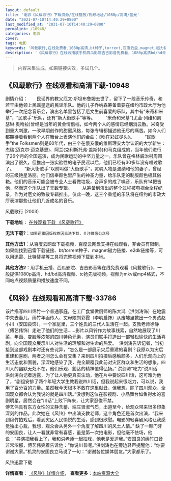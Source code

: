 ```yaml
---
layout: default
title: '电影《风载歌行》下载资源/在线播放/视频地址/1080p/高清/蓝光'
date: "2021-07-10T14:40:29+0800"
last_modified_at: "2021-07-10T14:40:29+0800"
permalink: /10948/
categories: 电影
cover:
tags: 电影
keywords: '风载歌行,在线免费看,1080p高清,bt种子,torrent,百度云盘,magnet,磁力链,迅雷下载资源'
description: '《风载歌行》在线云播放手机西瓜影院吉吉影音免费看，1080p高清bd/hd未删减完整版和tc抢先枪版，mkv/mp4格式，附带bt/torrent种子、magnet/磁力链、百度云盘、网盘资源迅雷下载链接'
---
```


>内容采集生成，如果链接失效，多试几个。


## 《风载歌行》在线观看和高清下载-10948

剧情介绍：　　民谣界的教父厄文·斯坦布鲁姆去世了，留下了一段音乐传奇，和若干由他领上民谣星途的民谣乐队。他的儿子乔纳森筹备着要在纽约市政大厅为他举行一次纪念音乐会，演出名单里包括了厄文生前喜爱的乐队，其中有“米奇和米基”，“民歌手”乐队，还有“新大街歌手”等等。 　　“米奇和米基”(尤金·列维和凯瑟琳·奥哈拉)曾经是当年的黄金情侣档，如今两个人的感情已经烟消云散。米奇受到重大刺激，一改早期创作的甜蜜风格，每张专辑都描述他无尽的痛苦。如今人们都期待着看到两个人在舞台上表演他们的金曲：《吻在彩虹尽头》。 　　“民歌手”the Folksmen则是60年代，由三个在俄亥俄的维斯理安大学认识的大学新生：杰瑞(迈克尔·迈克基恩)、阿兰(克利斯托弗·盖斯特)和马克组成的，当年他们进行了26个月的全国巡演，成为民歌运动的中坚力量之一。乐队曾在格林威治村周围演出了很久，但推出一张实验性的电子民谣以后，他们已经有30多年没有唱过歌了。 　　“新大街歌手”以前叫做“大街歌手”，灵魂人物是波纳和他的妻子，曾经的三级艳星洛丽。他们信奉颜色里产生的神圣力量，给乐队定的制服颜色极其俗艳。他们的音乐可能会被专业人士看做垃圾，合声多的成了噪音，乐队有14把吉他，然而这个乐队出了无数专辑。 　　从筹备到演出的整个过程被电视台全程纪录，作为对厄文的致敬专辑推出。仅此一晚，这三个重组的乐队将在纽约的市政大厅表演那些让他们几近成名的音乐。


风载歌行 (2003)

**下载地址**： [在线观看下载 《风载歌行》](https://www.btbtdy.me/btdy/dy8065.html) 


**无法下载?**：`如果迅雷因版权原因无法下载，关注微信公众号 `

**其他方法1**：从百度云网盘下载视频，百度云网盘支持在线观看，非会员有限制，如果能找到迅雷下载链接、bt/torrent种子、magnet磁力链接、e2dk链接等，可以用迅雷、比特彗星等工具将完整视频下载到本地。

**其他方法2**：用手机云播、西瓜影院、吉吉影音等在线免费观看《风载歌行》，一般提供1080p高清、hd/bd高清视频、tc抢先版视频，视频为mkv或mp4格式，不同站点视频质量和播放速度不同。


## 《风铃》在线观看和高清下载-33786

该片描写四川绵竹一个普通家庭，在工厂食堂做厨师的陈大鸿（洪剑涛饰）在地震中失去妻儿，绵竹年画传人、丈母娘刘彩霞（李明启饰）从废墟里救出一个男孩赵小川（安国良饰），一个家庭里，三个姓氏的三代人生活在一起。支教老师徐静（傅艺伟饰）走进了他们的生活……影片以风铃作为故事线索，自然地展现了川菜、年画、变脸等浓郁的四川特色元素，演员们联手打造出一部轻松愉快的生活喜剧，向全国观众展示川人对生活的理解和对生命的热爱。&nbsp; 洪剑涛告诉记者，当初接到这部戏剧本时还有些诧异，“怎么是一部展示灾后重建的喜剧？我原以为灾后重建和喜剧，两者之间怎么会有交集？来到四川拍摄后感触颇多，人们乐观向上的生活态度和面貌，深深地感染了我，完全颠覆我此前对灾区群众和生活的想象。四川人的幽默无处不在，他们乐观、豁达的精神值得弘扬。&rdquo; 洪剑涛&ldquo;吃力”说川话<br /> 洪剑涛向记者透露，为了让人物更真实生动，他在片中要说四川话，这可难为他了，&ldquo;剧组安排了两个年轻大学生教我说四川话，但我说起来很吃力，可以说，我用了百分百的力量。虽然我今天根本不敢在这里献丑，但我想，除了四川观众，全国观众都会认为我说的就是四川话。&rdquo;没想到这位在影视剧、小品舞台如鱼得水的喜剧明星，居然会在&ldquo;川话”上败下阵来，让大家忍俊不禁。<br /> 傅艺伟具有东方女性的文静含蓄、端庄贤淑气质，出道至今，给观众带来很多印象深刻的作品。此次她在《风铃》中出演支教老师，这个角色还是首次出演，“我来到绵竹拍戏后，看到灾区人民愉悦的生活，感到很欣慰。电影的轻喜剧风格让我感觉独出心裁，我想，观众会从另外一个角度了解四川的风土人情。&rdquo; 缺了一颗门牙的安国良，让人一看就非常有喜感，虽是第一次拍电影，但他毫不怯场，他说：“导演把我看上了，我和洪老师一起拍戏，他老是爱逗我。&rdquo;安国良的绵竹口音非常浓郁，傅艺伟笑着告诉他：“你说川普呢。&rdquo;洪剑涛也在旁边轻声提醒他：&ldquo;你要谢谢大家。&rdquo;机灵的安国良立马说了一句：“谢谢各位媒体朋友。&rdquo;大家都乐了。


风铃迅雷下载

**详情查看**： [《风铃》详情介绍](/movie/33786/)， **查看更多**：[本站资源大全](/movie/t/all/)

